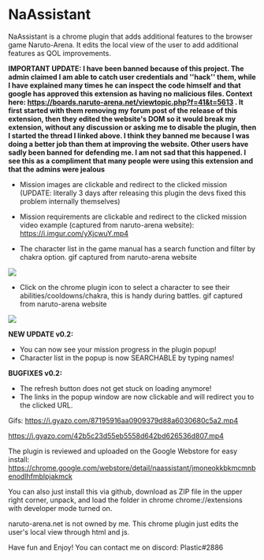# NaAssistant
NaAssistant is a chrome plugin that adds additional features to the browser game Naruto-Arena. It edits the local view of the user to add additional features as QOL improvements.

**IMPORTANT UPDATE: I have been banned because of this project. The admin claimed I am able to catch user credentials and ''hack'' them, while I have explained many times he can inspect the code himself and that google has approved this extension as having no malicious files. Context here: https://boards.naruto-arena.net/viewtopic.php?f=41&t=5613 .  It first started with them removing my forum post of the release of this extension, then they edited the website's DOM so it would break my extension, without any discussion or asking me to disable the plugin, then I started the thread I linked above. I think they banned me because I was doing a better job than them at improving the website. Other users have sadly been banned for defending me.
I am not sad that this happened. I see this as a compliment that many people were using this extension and that the admins were jealous**

- Mission images are clickable and redirect to the clicked mission (UPDATE: literally 3 days after releasing this plugin the devs fixed this problem internally themselves)
- Mission requirements are clickable and redirect to the clicked mission
video example (captured from naruto-arena website):
https://i.imgur.com/yXjcwuY.mp4

- The character list in the game manual has a search function and filter by chakra option.
gif captured from naruto-arena website
<img src="https://i.imgur.com/Hqtnk7Y.gif"/>


- Click on the chrome plugin icon to select a character to see their abilities/cooldowns/chakra, this is handy during battles.
gif captured from naruto-arena website
<img src="https://i.imgur.com/OVUMwkP.gif"/>

**NEW UPDATE v0.2:**
- You can now see your mission progress in the plugin popup!
- Character list in the popup is now SEARCHABLE by typing names!

**BUGFIXES v0.2:**
- The refresh button does not get stuck on loading anymore!
- The links in the popup window are now clickable and will redirect you to the clicked URL.


Gifs: https://i.gyazo.com/87195916aa0909379d88a6030680c5a2.mp4

https://i.gyazo.com/42b5c23d55eb5558d642bd626536d807.mp4

The plugin is reviewed and uploaded on the Google Webstore for easy install: https://chrome.google.com/webstore/detail/naassistant/jmoneokkbkmcmnbenodlhfmblpjakmck

You can also just install this via github, download as ZIP file in the upper right corner, unpack, and load the folder in chrome chrome://extensions with developer mode turned on.

naruto-arena.net is not owned by me. This chrome plugin just edits the user's local view through html and js.

Have fun and Enjoy!
You can contact me on discord: Plastic#2886
